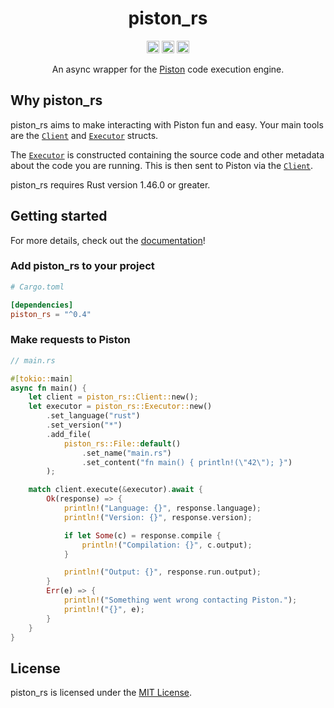 <h1 align="center">piston_rs</h1>
<p align="center">
<a href="https://crates.io/crates/piston_rs"><img height="20" alt="Crate" src="https://img.shields.io/crates/v/piston_rs"></a>
<a href="https://crates.io/crates/piston_rs"><img height="20" alt="Docs" src="https://img.shields.io/docsrs/piston_rs"></a>
<a href="https://github.com/Jonxslays/piston_rs/actions/workflows/ci.yml"><img height="20" alt="Build" src="https://img.shields.io/github/actions/workflow/status/Jonxslays/piston_rs/ci.yml?branch=master"></a>
</p>

<p align="center">An async wrapper for the <a href="https://github.com/engineer-man/piston">Piston</a> code execution engine.</p>

## Why piston_rs

piston_rs aims to make interacting with Piston fun and easy. Your main
tools are the [`Client`](https://docs.rs/piston_rs/latest/piston_rs/struct.Client.html)
and [`Executor`](https://docs.rs/piston_rs/latest/piston_rs/struct.Executor.html) structs.

The [`Executor`](https://docs.rs/piston_rs/latest/piston_rs/struct.Executor.html)
is constructed containing the source code and other metadata about the code you are
running. This is then sent to Piston via the
[`Client`](https://docs.rs/piston_rs/latest/piston_rs/struct.Client.html).

piston_rs requires Rust version 1.46.0 or greater.

## Getting started

For more details, check out the [documentation](https://docs.rs/piston_rs/latest)!

### Add piston_rs to your project

```toml
# Cargo.toml

[dependencies]
piston_rs = "^0.4"
```

### Make requests to Piston

```rs
// main.rs

#[tokio::main]
async fn main() {
    let client = piston_rs::Client::new();
    let executor = piston_rs::Executor::new()
        .set_language("rust")
        .set_version("*")
        .add_file(
            piston_rs::File::default()
                .set_name("main.rs")
                .set_content("fn main() { println!(\"42\"); }")
        );

    match client.execute(&executor).await {
        Ok(response) => {
            println!("Language: {}", response.language);
            println!("Version: {}", response.version);

            if let Some(c) = response.compile {
                println!("Compilation: {}", c.output);
            }

            println!("Output: {}", response.run.output);
        }
        Err(e) => {
            println!("Something went wrong contacting Piston.");
            println!("{}", e);
        }
    }
}
```

## License

piston_rs is licensed under the [MIT License](https://github.com/Jonxslays/piston_rs/blob/master/LICENSE).
